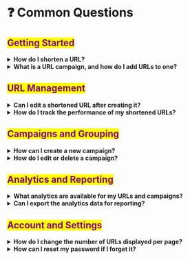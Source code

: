 # ❓ Common Questions

## <mark style="color:purple;">Getting Started</mark>

<details>

<summary><strong>How do I shorten a URL?</strong></summary>

To shorten a URL, follow these simple steps:

* Log in to your Blinks.to account.
* Navigate to the Dashboard. 'Shorten URL' section.
* Enter the URL you wish to shorten in the designated field.
* Click 'Shorten', and your new compact URL is ready to use!

[how-to-shorten-a-url.md](../shortening-urls/how-to-shorten-a-url.md "mention")

</details>

<details>

<summary><strong>What is a URL campaign, and how do I add URLs to one?</strong></summary>

A URL campaign is a way to group related URLs for tracking and analysis. To add a URL to a campaign:

* Shorten your URL or go to an existing shortened URL.
* Click on the 'Edit' button or select the URL and choose 'Add to Campaign' from the bulk action options.
* Select an existing campaign or create a new one.
* Save your changes, and the URL will be part of the selected campaign.

[bulk-edit-urls.md](../links-and-campaigns/bulk-edit-urls.md "mention")

</details>

## <mark style="color:purple;">URL Management</mark>

<details>

<summary><strong>Can I edit a shortened URL after creating it?</strong></summary>

Yes, you can edit the destination of a shortened URL as long as the shortened link has not received any clicks. To edit, go to the URL's component, click the 'Edit' button, make your changes, and save.

[customize-a-shortened-url.md](../shortening-urls/customize-a-shortened-url.md "mention")

</details>

<details>

<summary><strong>How do I track the performance of my shortened URLs?</strong></summary>

Tracking is done through the URL analytics feature. Click on the 'Analytics' icon next to the URL you wish to track to view detailed statistics including clicks, geographic data, referring platforms, and more.

[analytics-overview.md](../click-analytics/analytics-overview.md "mention")

</details>

## <mark style="color:purple;">Campaigns and Grouping</mark>

<details>

<summary><strong>How can I create a new campaign?</strong></summary>

To create a new campaign, navigate to the 'Campaigns' section and click on 'Add Campaign'. Enter the campaign name and choose a color label. After filling in the details, click 'Create Campaign'.

[create-edit-collection.md](../links-and-campaigns/create-edit-collection.md "mention")

</details>

<details>

<summary><strong>How do I edit or delete a campaign?</strong></summary>

Find the campaign you want to edit in the 'Campaigns' section. Click on the 'Edit' icon to rename or change the color. To delete, click the 'Delete' icon. Confirm your action in the popup modal.

</details>

## <mark style="color:purple;">Analytics and Reporting</mark>



<details>

<summary><strong>What analytics are available for my URLs and campaigns?</strong></summary>

Blinks.to provides a range of analytics, including:

1. Url level analytics
2. Campaign level analytics
3. Aggreate analytics

* Total clicks and click trends over time - Aggreate and url specific
* Geographic distribution of clicks by country and city.
* Platform analysis, such as operating systems and browsers used.
* Referral sources, including social media platforms.
* Campaign-specific aggregate stats.

[analytics-overview.md](../click-analytics/analytics-overview.md "mention")

</details>

<details>

<summary><strong>Can I export the analytics data for reporting?</strong></summary>

Yes, you can export analytics data from the analytics dashboard. Select the timeframe and data points you're interested in and use the 'Export as PNG' option for graphs or 'Export Data' for a CSV file.

</details>

## <mark style="color:purple;">Account and Settings</mark>

<details>

<summary><strong>How do I change the number of URLs displayed per page?</strong></summary>

Go to your user profile settings, where you'll find the option to set the preferred number of URLs per page. You can customise this setting to suit your convenience.

</details>

<details>

<summary><strong>How can I reset my password if I forget it?</strong></summary>

If you've forgotten your password, click on the 'Forgot Password' link on the login page. Enter your email address, and you'll receive instructions to reset your password.

</details>
